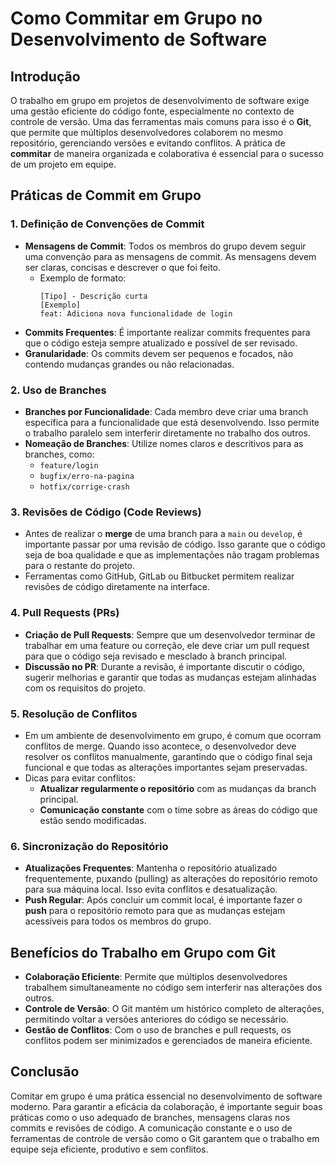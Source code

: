 # Como Commitar em Grupo no Desenvolvimento de Software

## Introdução
O trabalho em grupo em projetos de desenvolvimento de software exige uma gestão eficiente do código fonte, especialmente no contexto de controle de versão. Uma das ferramentas mais comuns para isso é o **Git**, que permite que múltiplos desenvolvedores colaborem no mesmo repositório, gerenciando versões e evitando conflitos. A prática de **commitar** de maneira organizada e colaborativa é essencial para o sucesso de um projeto em equipe.

## Práticas de Commit em Grupo

### 1. **Definição de Convenções de Commit**
   - **Mensagens de Commit**: Todos os membros do grupo devem seguir uma convenção para as mensagens de commit. As mensagens devem ser claras, concisas e descrever o que foi feito.
     - Exemplo de formato:
       ```
       [Tipo] - Descrição curta
       [Exemplo]
       feat: Adiciona nova funcionalidade de login
       ```
   - **Commits Frequentes**: É importante realizar commits frequentes para que o código esteja sempre atualizado e possível de ser revisado.
   - **Granularidade**: Os commits devem ser pequenos e focados, não contendo mudanças grandes ou não relacionadas.

### 2. **Uso de Branches**
   - **Branches por Funcionalidade**: Cada membro deve criar uma branch específica para a funcionalidade que está desenvolvendo. Isso permite o trabalho paralelo sem interferir diretamente no trabalho dos outros.
   - **Nomeação de Branches**: Utilize nomes claros e descritivos para as branches, como:
     - `feature/login`
     - `bugfix/erro-na-pagina`
     - `hotfix/corrige-crash`

### 3. **Revisões de Código (Code Reviews)**
   - Antes de realizar o **merge** de uma branch para a `main` ou `develop`, é importante passar por uma revisão de código. Isso garante que o código seja de boa qualidade e que as implementações não tragam problemas para o restante do projeto.
   - Ferramentas como GitHub, GitLab ou Bitbucket permitem realizar revisões de código diretamente na interface.

### 4. **Pull Requests (PRs)**
   - **Criação de Pull Requests**: Sempre que um desenvolvedor terminar de trabalhar em uma feature ou correção, ele deve criar um pull request para que o código seja revisado e mesclado à branch principal.
   - **Discussão no PR**: Durante a revisão, é importante discutir o código, sugerir melhorias e garantir que todas as mudanças estejam alinhadas com os requisitos do projeto.

### 5. **Resolução de Conflitos**
   - Em um ambiente de desenvolvimento em grupo, é comum que ocorram conflitos de merge. Quando isso acontece, o desenvolvedor deve resolver os conflitos manualmente, garantindo que o código final seja funcional e que todas as alterações importantes sejam preservadas.
   - Dicas para evitar conflitos:
     - **Atualizar regularmente o repositório** com as mudanças da branch principal.
     - **Comunicação constante** com o time sobre as áreas do código que estão sendo modificadas.

### 6. **Sincronização do Repositório**
   - **Atualizações Frequentes**: Mantenha o repositório atualizado frequentemente, puxando (pulling) as alterações do repositório remoto para sua máquina local. Isso evita conflitos e desatualização.
   - **Push Regular**: Após concluir um commit local, é importante fazer o **push** para o repositório remoto para que as mudanças estejam acessíveis para todos os membros do grupo.

## Benefícios do Trabalho em Grupo com Git
- **Colaboração Eficiente**: Permite que múltiplos desenvolvedores trabalhem simultaneamente no código sem interferir nas alterações dos outros.
- **Controle de Versão**: O Git mantém um histórico completo de alterações, permitindo voltar a versões anteriores do código se necessário.
- **Gestão de Conflitos**: Com o uso de branches e pull requests, os conflitos podem ser minimizados e gerenciados de maneira eficiente.

## Conclusão
Comitar em grupo é uma prática essencial no desenvolvimento de software moderno. Para garantir a eficácia da colaboração, é importante seguir boas práticas como o uso adequado de branches, mensagens claras nos commits e revisões de código. A comunicação constante e o uso de ferramentas de controle de versão como o Git garantem que o trabalho em equipe seja eficiente, produtivo e sem conflitos.

